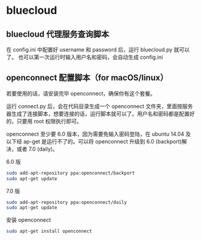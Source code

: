 # bluecloud

## bluecloud 代理服务查询脚本

在 config.ini 中配置好 username 和 password 后，运行 bluecloud.py 就可以了。
也可以第一次运行时输入用户名和密码，会自动生成 config.ini

## openconnect 配置脚本（for macOS/linux）

若要使用的话，请安装完毕 openconnect，确保你有这个套餐。

运行 connect.py 后，会在代码目录生成一个 openconnect 文件夹，里面按服务器生成了连接脚本，想要连接的话，运行脚本就可以了。用户名和密码都是配置好的，只要用 root 权限执行即可。

openconnect 至少要 6.0 版本，因为需要免输入密码登陆，在 ubuntu 14.04 及以下经 ap-get 是运行不了的。可以将 openconnect 升级到 6.0 (backport)解决，或者 7.0 (daily)。

6.0 版
```bash
sudo add-apt-repository ppa:openconnect/backport
sudo apt-get update
```

7.0 版
```bash
sudo add-apt-repository ppa:openconnect/daily
sudo apt-get update
```

安装 openconnect
```bash
sudo apt-get install openconnect
```
